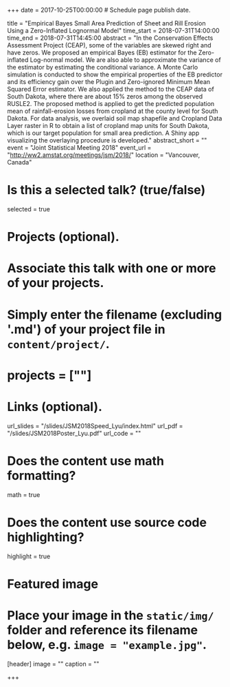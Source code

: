 +++
date = 2017-10-25T00:00:00  # Schedule page publish date.

title = "Empirical Bayes Small Area Prediction of Sheet and Rill Erosion Using a Zero-Inflated Lognormal Model"
time_start = 2018-07-31T14:00:00
time_end = 2018-07-31T14:45:00
abstract = "In the Conservation Effects Assessment Project (CEAP), some of the variables are skewed right and have zeros. We proposed an empirical Bayes (EB) estimator for the Zero-inflated Log-normal model. We are also able to approximate the variance of the estimator by estimating the conditional variance. A Monte Carlo simulation is conducted to show the empirical properties of the EB predictor and its efficiency gain over the Plugin and Zero-ignored Minimum Mean Squared Error estimator. We also applied the method to the CEAP data of South Dakota, where there are about 15% zeros among the observed RUSLE2. The proposed method is applied to get the predicted population mean of rainfall-erosion losses from cropland at the county level for South Dakota. For data analysis, we overlaid soil map shapefile and Cropland Data Layer raster in R to obtain a list of cropland map units for South Dakota, which is our target population for small area prediction. A Shiny app visualizing the overlaying procedure is developed."
abstract_short = ""
event = "Joint Statistical Meeting 2018"
event_url = "http://ww2.amstat.org/meetings/jsm/2018/"
location = "Vancouver, Canada"

# Is this a selected talk? (true/false)
selected = true

# Projects (optional).
#   Associate this talk with one or more of your projects.
#   Simply enter the filename (excluding '.md') of your project file in `content/project/`.
# projects = [""]

# Links (optional).
url_slides = "/slides/JSM2018Speed_Lyu/index.html"
url_pdf = "/slides/JSM2018Poster_Lyu.pdf"
url_code = ""

# Does the content use math formatting?
math = true

# Does the content use source code highlighting?
highlight = true

# Featured image
# Place your image in the `static/img/` folder and reference its filename below, e.g. `image = "example.jpg"`.
[header]
image = ""
caption = ""

+++
